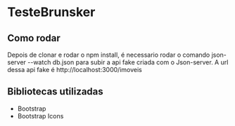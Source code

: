 # TesteBrunsker



## Como rodar

Depois de clonar e rodar o npm install, é necessario rodar o comando json-server --watch db.json para subir a api fake criada com o Json-server. A url dessa api fake é http://localhost:3000/imoveis

## Bibliotecas utilizadas

- Bootstrap
- Bootstrap Icons


